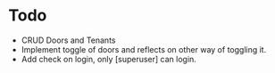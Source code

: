# Todo

- CRUD Doors and Tenants
- Implement toggle of doors and reflects on other way of toggling it.
- Add check on login, only [superuser] can login.